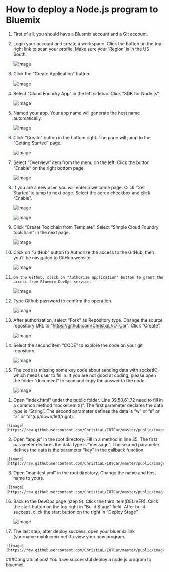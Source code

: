 How to deploy a Node.js program to Bluemix
==========================================


1.	First of all, you should have a Bluemix account and a Git account. 

2.	Login your account and create a workspace. Click the button on the top right link to scan your profile. Make sure your ‘Region’ is in the US South.

	![image](https://raw.githubusercontent.com/ChristiaL/IOTCar/master/public/images/1.png)

3.	Click the “Create Application” button. 

	![image](https://raw.githubusercontent.com/ChristiaL/IOTCar/master/public/images/2.png)

4.	Select “Cloud Foundry App” in the left sidebar.  Click “SDK for Node.js”.

	![image](https://raw.githubusercontent.com/ChristiaL/IOTCar/master/public/images/3.png)

5.	Named your app. Your app name will generate the host name automatically.

	![image](https://raw.githubusercontent.com/ChristiaL/IOTCar/master/public/images/4.png)

6.	Click “Create” button in the bottom right. The page will jump to the “Getting Started” page.  
	
	![image](https://raw.githubusercontent.com/ChristiaL/IOTCar/master/public/images/5.png)
 
7.	Select “Overview” item from the menu on the left.  Click the button “Enable” on the right bottom page.

	![image](https://raw.githubusercontent.com/ChristiaL/IOTCar/master/public/images/6.png)
	
8.	If you are a new user, you will enter a welcome page. Click “Get Started”to jump to next page. Select the agree checkbox and click “Enable”.	

	![image](https://raw.githubusercontent.com/ChristiaL/IOTCar/master/public/images/added1.png)
	
	![image](https://raw.githubusercontent.com/ChristiaL/IOTCar/master/public/images/added2.png)
	
9.	Click “Create Toolchain from Template”. Select “Simple Cloud Foundry toolchain” in the next page.

	![image](https://raw.githubusercontent.com/ChristiaL/IOTCar/master/public/images/added3.png)
	
	
10.	Click on “GitHub” button to Authorize the access to the GitHub, then you'll be navigated to GitHub website.

	![image](https://raw.githubusercontent.com/ChristiaL/IOTCar/master/public/images/added5.png)
	

11. 	On the Github, click on "Authorize application" button to grant the access from Bluemix DevOps service. 

	![image](https://raw.githubusercontent.com/ChristiaL/IOTCar/master/public/images/added6.png)
	
12.	Type Github password to confirm the operation.

	![image](https://raw.githubusercontent.com/ChristiaL/IOTCar/master/public/images/added7.png)	

13.	After authorization, select "Fork" as Repository type. Change the source repository URL to "https://github.com/ChristiaL/IOTCar". Click “Create”.
	
	![image](https://raw.githubusercontent.com/ChristiaL/IOTCar/master/public/images/added8.png)

14.	Select the second item “CODE” to explore the code on your git repository.

	![image](https://raw.githubusercontent.com/ChristiaL/IOTCar/master/public/images/8.png)

15.	The code is missing some key code about sending data with socketIO which needs user to fill in. If you are not good at coding, please open the folder “document” to scan and copy the answer to the code.

	![image](https://raw.githubusercontent.com/ChristiaL/IOTCar/master/public/images/10.png)

  1)	Open “index.html” under the public folder. Line 39,50,61,72 need to fill in a common method “socket.emit()”. The first parameter declares the data type is “String”. The second parameter defines the data is “w” or ”s” or ”a” or ”d”(up/down/left/right). 
  
	![image](https://raw.githubusercontent.com/ChristiaL/IOTCar/master/public/images/11.png)

  2)	Open “app.js” in the root directory. Fill in a method in line 35. The first parameter declares the data type is “message”. The second parameter defines the data is the parameter “key” in the callback function. 
  
	![image](https://raw.githubusercontent.com/ChristiaL/IOTCar/master/public/images/12.png)
	
  3)	Open “manifest.yml” in the root directory. Change the name and host name to yours.
  
	![image](https://raw.githubusercontent.com/ChristiaL/IOTCar/master/public/images/13.png)

16.	Back to the DevOps page (step 9). Click the third item(DELIVER). Click the start button on the top right in “Build Stage” field. After build success, click the start button on the right in “Deploy Stage”.  

	![image](https://raw.githubusercontent.com/ChristiaL/IOTCar/master/public/images/14.png)

17.	 The last step, after deploy success, open your bluemix link (yourname.mybluemix.net) to view your new program. 

	![image](https://raw.githubusercontent.com/ChristiaL/IOTCar/master/public/images/15.png)

###Congratulations! You have successful deploy a node.js program to bluemix!

 



 




